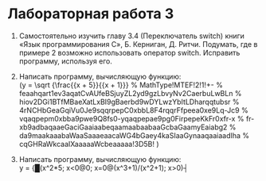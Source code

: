 # Лабораторная работа 3
 
1. Самостоятельно изучить главу 3.4 (Переключатель switch) книги «Язык программирования С», Б. Керниган, Д. Ритчи. Подумать, где в примере 2 возможно использовать оператор switch. Исправить программу, используя его. 
2. Написать программу, вычисляющую функцию:  
\(y = \sqrt {\frac{{x + 5}}{{x + 1}}} 
% MathType!MTEF!2!1!+-
% feaahqart1ev3aqatCvAUfeBSjuyZL2yd9gzLbvyNv2CaerbuLwBLn
% hiov2DGi1BTfMBaeXatLxBI9gBaerbd9wDYLwzYbItLDharqqtubsr
% 4rNCHbGeaGqiVu0Je9sqqrpepC0xbbL8F4rqqrFfpeea0xe9Lq-Jc9
% vqaqpepm0xbba9pwe9Q8fs0-yqaqpepae9pg0FirpepeKkFr0xfr-x
% fr-xb9adbaqaaeGaciGaaiaabeqaamaabaabaaGcbaGaamyEaiabg2
% da9maakaaabaWaaSaaaeaacaWG4bGaey4kaSIaaGynaaqaaiaadIha
% cqGHRaWkcaaIXaaaaaWcbeaaaaa!3D5B!
\)

3. Написать программу, вычисляющую функцию:  
y = {█(x^2*5;      x<0@0;               x=0@(x^3+1)/(x^2+1);    x>0)┤
